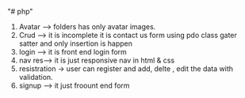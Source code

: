 "# php" 
1) Avatar --> folders has only avatar images.<br>
2) Crud   --> it is incomplete it is contact us form using pdo class gater satter and only insertion is happen<br>
3) login  --> it is front end login form <br>
4) nav res--> it is just responsive nav in html & css <br>
5) resistration -> user can register and add, delte , edit the data with validation.<br>
6) signup --> it just froount end form
